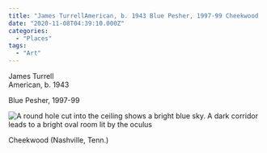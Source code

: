 ```yaml
---
title: "James TurrellAmerican, b. 1943 Blue Pesher, 1997-99 Cheekwood ..."
date: "2020-11-08T04:39:10.000Z"
categories: 
  - "Places"
tags: 
  - "Art"
---
```


James Turrell  
American, b. 1943

Blue Pesher, 1997-99

![A round hole cut into the ceiling shows a bright blue sky. A dark corridor leads to a bright oval room lit by the oculus](/img/note-images/4ea036c593.jpg)

Cheekwood (Nashville, Tenn.)
